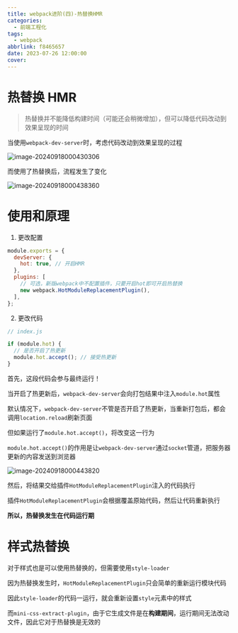 ```yaml
---
title: webpack进阶(四)-热替换HMR
categories:
  - 前端工程化
tags:
  - webpack
abbrlink: f8465657
date: 2023-07-26 12:00:00
cover:
---
```


# 热替换 HMR

> 热替换并不能降低构建时间（可能还会稍微增加），但可以降低代码改动到效果呈现的时间

当使用`webpack-dev-server`时，考虑代码改动到效果呈现的过程

![image-20240918000430306](<./assets/webpack进阶-性能优化(四)/image-20240918000430306.png>)

而使用了热替换后，流程发生了变化

![image-20240918000438360](<./assets/webpack进阶-性能优化(四)/image-20240918000438360.png>)

# 使用和原理

1. 更改配置

```js
module.exports = {
  devServer: {
    hot: true, // 开启HMR
  },
  plugins: [
    // 可选，新版webpack中不配置插件，只要开启hot即可开启热替换
    new webpack.HotModuleReplacementPlugin(),
  ],
};
```

2. 更改代码

```js
// index.js

if (module.hot) {
  // 是否开启了热更新
  module.hot.accept(); // 接受热更新
}
```

首先，这段代码会参与最终运行！

当开启了热更新后，`webpack-dev-server`会向打包结果中注入`module.hot`属性

默认情况下，`webpack-dev-server`不管是否开启了热更新，当重新打包后，都会调用`location.reload`刷新页面

但如果运行了`module.hot.accept()`，将改变这一行为

`module.hot.accept()`的作用是让`webpack-dev-server`通过`socket`管道，把服务器更新的内容发送到浏览器

![image-20240918000443820](<./assets/webpack进阶-性能优化(四)/image-20240918000443820.png>)

然后，将结果交给插件`HotModuleReplacementPlugin`注入的代码执行

插件`HotModuleReplacementPlugin`会根据覆盖原始代码，然后让代码重新执行

**所以，热替换发生在代码运行期**

# 样式热替换

对于样式也是可以使用热替换的，但需要使用`style-loader`

因为热替换发生时，`HotModuleReplacementPlugin`只会简单的重新运行模块代码

因此`style-loader`的代码一运行，就会重新设置`style`元素中的样式

而`mini-css-extract-plugin`，由于它生成文件是在**构建期间**，运行期间无法改动文件，因此它对于热替换是无效的
